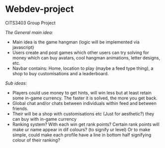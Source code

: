 # Webdev-project
CITS3403 Group Project

_The General main idea:_
- Main idea is the game hangman (logic will be implemented via javascript)
- Users create and post games which other users can try solving for money which can buy avatars, cool hangman animations, letter designs, etc.
- Navbar contains: Home, location to play (maybe a feed type thing), a shop to buy customisations and a leaderboard.

_Sub ideas:_
- Players could use money to get hints, will win less but at least retain some in-game currency. The faster it is solved, the more you get back.
- Global chat and/or chats between individuals within feed and between friends.
- Their will be a shop with customisations etc (Just for aesthetic?) they can buy with in-game currency
- Ranking system? With each win get rank points? Certain rank points will make ur name appear in dif colours? (to signify ur level)  Or to make simple, could make each profile have a line in bottom half signifying colour of their ranking?
  
  
